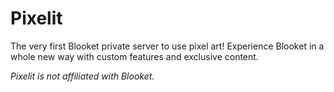 # Pixelit

The very first Blooket private server to use pixel art!
Experience Blooket in a whole new way with custom features and exclusive content.

*Pixelit is not affiliated with Blooket.*